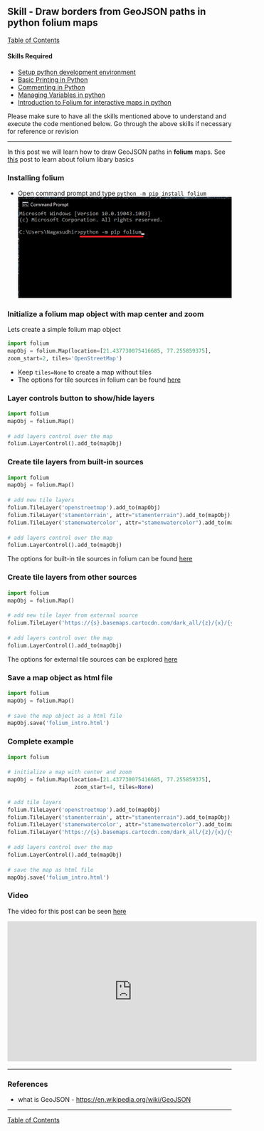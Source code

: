 ## Skill - Draw borders from GeoJSON paths in python folium maps

[Table of Contents](https://nagasudhir.blogspot.com/2020/04/taming-python-table-of-contents.html)

#### Skills Required
* [Setup python development environment](https://nagasudhir.blogspot.com/2020/04/setup-python-development-environment_14.html)
* [Basic Printing in Python](https://nagasudhir.blogspot.com/2020/04/basic-printing-in-python.html)
* [Commenting in Python](https://nagasudhir.blogspot.com/2020/04/comments-in-python.html)
* [Managing Variables in python](https://nagasudhir.blogspot.com/2020/04/managing-variables-in-python.html)
* [Introduction to Folium for interactive maps in python](https://nagasudhir.blogspot.com/2021/07/introduction-to-folium-for-interactive.html)

Please make sure to have all the skills mentioned above to understand and execute the code mentioned below. Go through the above skills if necessary for reference or revision
<hr/>

In this post we will learn how to draw GeoJSON paths in **folium** maps. See [this]() post to learn about folium libary basics

### Installing folium
* Open command prompt and type ```python -m pip install folium```
![pip install folium](https://github.com/nagasudhirpulla/taming_python/raw/0aadac449b8f8e1b0a8659c79f32b3798aef991b/blog/skills/assets/img/folium_pip_install.png)
### Initialize a folium map object with map center and zoom
Lets create a simple folium map object
```python
import folium
mapObj = folium.Map(location=[21.437730075416685, 77.255859375],
zoom_start=2, tiles='OpenStreetMap')
```

* Keep ```tiles=None``` to create a map without tiles
* The options for tile sources in folium can be found [here](http://python-visualization.github.io/folium/modules.html#folium.raster_layers.TileLayer)

### Layer controls button to show/hide layers
```python
import folium
mapObj = folium.Map()

# add layers control over the map
folium.LayerControl().add_to(mapObj)
```

### Create tile layers from built-in sources
```python
import folium
mapObj = folium.Map()

# add new tile layers
folium.TileLayer('openstreetmap').add_to(mapObj)
folium.TileLayer('stamenterrain', attr="stamenterrain").add_to(mapObj)
folium.TileLayer('stamenwatercolor', attr="stamenwatercolor").add_to(mapObj)

# add layers control over the map
folium.LayerControl().add_to(mapObj)
```

The options for built-in tile sources in folium can be found [here](http://python-visualization.github.io/folium/modules.html#folium.raster_layers.TileLayer)

### Create tile layers from other sources
```python
import folium
mapObj = folium.Map()

# add new tile layer from external source
folium.TileLayer('https://{s}.basemaps.cartocdn.com/dark_all/{z}/{x}/{y}{r}.png', name='CartoDB.DarkMatter', attr="CartoDB.DarkMatter").add_to(mapObj)

# add layers control over the map
folium.LayerControl().add_to(mapObj)
```
The options for external tile sources can be explored [here](http://leaflet-extras.github.io/leaflet-providers/preview/)

### Save a map object as html file
```python
import folium
mapObj = folium.Map()

# save the map object as a html file
mapObj.save('folium_intro.html')
```

### Complete example
```python
import folium

# initialize a map with center and zoom
mapObj = folium.Map(location=[21.437730075416685, 77.255859375],
                     zoom_start=4, tiles=None)

# add tile layers
folium.TileLayer('openstreetmap').add_to(mapObj)
folium.TileLayer('stamenterrain', attr="stamenterrain").add_to(mapObj)
folium.TileLayer('stamenwatercolor', attr="stamenwatercolor").add_to(mapObj)
folium.TileLayer('https://{s}.basemaps.cartocdn.com/dark_all/{z}/{x}/{y}{r}.png', name='CartoDB.DarkMatter', attr="CartoDB.DarkMatter").add_to(mapObj)

# add layers control over the map
folium.LayerControl().add_to(mapObj)

# save the map as html file
mapObj.save('folium_intro.html')
```

### Video
The video for this post can be seen [here](https://youtu.be/2Mn6IvzUKvY)

<iframe width="560" height="315" src="https://www.youtube.com/embed/2Mn6IvzUKvY" title="YouTube video player" frameborder="0" allow="accelerometer; autoplay; clipboard-write; encrypted-media; gyroscope; picture-in-picture" allowfullscreen></iframe>

<hr/>

### References
* what is GeoJSON - https://en.wikipedia.org/wiki/GeoJSON

<hr/>

[Table of Contents](https://nagasudhir.blogspot.com/2020/04/taming-python-table-of-contents.html)
<!--stackedit_data:
eyJoaXN0b3J5IjpbLTUxNzIyODg5Miw1MTIzODIzNzRdfQ==
-->